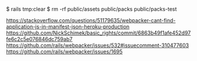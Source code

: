 $ rails tmp:clear
$ rm -rf public/assets public/packs public/packs-test

https://stackoverflow.com/questions/51179635/webpacker-cant-find-application-js-in-manifest-json-heroku-production
https://github.com/NickSchimek/basic_rights/commit/6863b49f1afe452d97fe6c2c5e076846dc759ab7
https://github.com/rails/webpacker/issues/532#issuecomment-310477603
https://github.com/rails/webpacker/issues/1695
